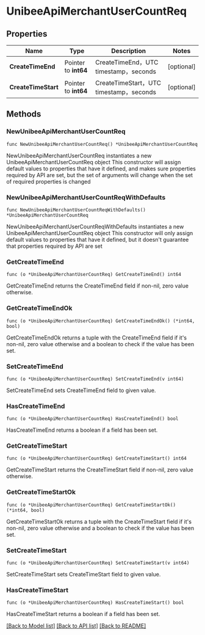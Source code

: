 # UnibeeApiMerchantUserCountReq

## Properties

Name | Type | Description | Notes
------------ | ------------- | ------------- | -------------
**CreateTimeEnd** | Pointer to **int64** | CreateTimeEnd，UTC timestamp，seconds | [optional] 
**CreateTimeStart** | Pointer to **int64** | CreateTimeStart，UTC timestamp，seconds | [optional] 

## Methods

### NewUnibeeApiMerchantUserCountReq

`func NewUnibeeApiMerchantUserCountReq() *UnibeeApiMerchantUserCountReq`

NewUnibeeApiMerchantUserCountReq instantiates a new UnibeeApiMerchantUserCountReq object
This constructor will assign default values to properties that have it defined,
and makes sure properties required by API are set, but the set of arguments
will change when the set of required properties is changed

### NewUnibeeApiMerchantUserCountReqWithDefaults

`func NewUnibeeApiMerchantUserCountReqWithDefaults() *UnibeeApiMerchantUserCountReq`

NewUnibeeApiMerchantUserCountReqWithDefaults instantiates a new UnibeeApiMerchantUserCountReq object
This constructor will only assign default values to properties that have it defined,
but it doesn't guarantee that properties required by API are set

### GetCreateTimeEnd

`func (o *UnibeeApiMerchantUserCountReq) GetCreateTimeEnd() int64`

GetCreateTimeEnd returns the CreateTimeEnd field if non-nil, zero value otherwise.

### GetCreateTimeEndOk

`func (o *UnibeeApiMerchantUserCountReq) GetCreateTimeEndOk() (*int64, bool)`

GetCreateTimeEndOk returns a tuple with the CreateTimeEnd field if it's non-nil, zero value otherwise
and a boolean to check if the value has been set.

### SetCreateTimeEnd

`func (o *UnibeeApiMerchantUserCountReq) SetCreateTimeEnd(v int64)`

SetCreateTimeEnd sets CreateTimeEnd field to given value.

### HasCreateTimeEnd

`func (o *UnibeeApiMerchantUserCountReq) HasCreateTimeEnd() bool`

HasCreateTimeEnd returns a boolean if a field has been set.

### GetCreateTimeStart

`func (o *UnibeeApiMerchantUserCountReq) GetCreateTimeStart() int64`

GetCreateTimeStart returns the CreateTimeStart field if non-nil, zero value otherwise.

### GetCreateTimeStartOk

`func (o *UnibeeApiMerchantUserCountReq) GetCreateTimeStartOk() (*int64, bool)`

GetCreateTimeStartOk returns a tuple with the CreateTimeStart field if it's non-nil, zero value otherwise
and a boolean to check if the value has been set.

### SetCreateTimeStart

`func (o *UnibeeApiMerchantUserCountReq) SetCreateTimeStart(v int64)`

SetCreateTimeStart sets CreateTimeStart field to given value.

### HasCreateTimeStart

`func (o *UnibeeApiMerchantUserCountReq) HasCreateTimeStart() bool`

HasCreateTimeStart returns a boolean if a field has been set.


[[Back to Model list]](../README.md#documentation-for-models) [[Back to API list]](../README.md#documentation-for-api-endpoints) [[Back to README]](../README.md)


